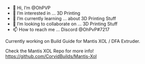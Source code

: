 - 👋 Hi, I’m @OhPVP
- 👀 I’m interested in ... 3D Printing
- 🌱 I’m currently learning ... about 3D Printing Stuff
- 💞️ I’m looking to collaborate on ... 3D Printing Stuff
- 📫 How to reach me ... Discord @OhPvP#7217


Currently working on Build Guide for Mantis XOL / DFA Extruder.

Check the Mantis XOL Repo for more info!
https://github.com/CorvidBuilds/Mantis-Xol
<!---
OhPVP/OhPVP is a ✨ special ✨ repository because its `README.md` (this file) appears on your GitHub profile.
You can click the Preview link to take a look at your changes.
--->

